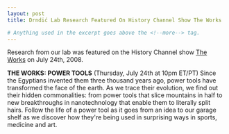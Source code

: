 ```yaml
---
layout: post
title: Drndić Lab Research Featured On History Channel Show The Works

# Anything used in the excerpt goes above the <!--more--> tag.
---
```

Research from our lab was featured on the History Channel show [The Works](http://en.wikipedia.org/wiki/The_Works_(2000s_TV_series)) on July 24th, 2008.

**THE WORKS: POWER TOOLS** (Thursday, July 24th at 10pm ET/PT) Since the Egyptians invented them three thousand years ago, power tools have transformed the face of the earth. As we trace their evolution, we find out their hidden commonalities: from power tools that slice mountains in half to new breakthroughs in nanotechnology that enable them to literally split hairs. Follow the life of a power tool as it goes from an idea to our garage shelf as we discover how they're being used in surprising ways in sports, medicine and art.

<!--more-->
